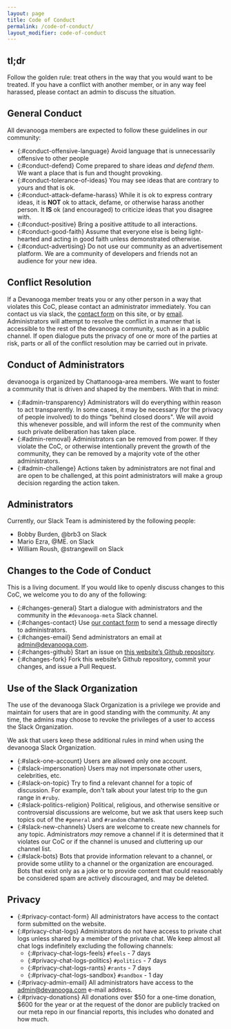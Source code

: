 ```yaml
---
layout: page
title: Code of Conduct
permalink: /code-of-conduct/
layout_modifier: code-of-conduct
---
```


## tl;dr
Follow the golden rule: treat others in the way that you would want to be treated. If you have a conflict with another member, or in any way feel harassed, please contact an admin to discuss the situation.

## General Conduct
All devanooga members are expected to follow these guidelines in our community:

- {:#conduct-offensive-language} Avoid language that is unnecessarily offensive to other people
- {:#conduct-defend} Come prepared to share ideas _and defend them_. We want a place that is fun and thought provoking.
- {:#conduct-tolerance-of-ideas} You may see ideas that are contrary to yours and that is ok.
- {:#conduct-attack-defame-harass} While it is ok to express contrary ideas, it is **NOT** ok to attack, defame, or otherwise harass another person. It **IS** ok (and encouraged) to criticize ideas that you disagree with.
- {:#conduct-positive} Bring a positive attitude to all interactions.
- {:#conduct-good-faith} Assume that everyone else is being light-hearted and acting in good faith unless demonstrated otherwise.
- {:#conduct-advertising} Do not use our community as an advertisement platform. We are a community of developers and friends not an audience for your new idea.

## Conflict Resolution
If a Devanooga member treats you or any other person in a way that violates this CoC, please contact an administrator immediately. You can contact us via slack, the [contact form](/contact/) on this site, or by [email](mailto:admin@devanooga.com).
Administrators will attempt to resolve the conflict in a manner that is accessible to the rest of the devanooga community, such as in a public channel. If open dialogue puts the privacy of one or more of the parties at risk, parts or all of the conflict resolution may be carried out in private.

## Conduct of Administrators
devanooga is organized by Chattanooga-area members. We want to foster a community that is driven and shaped by the members. With that in mind:

- {:#admin-transparency} Administrators will do everything within reason to act transparently. In some cases, it may be necessary (for the privacy of people involved) to do things "behind closed doors". We will avoid this whenever possible, and will inform the rest of the community when such private deliberation has taken place.
- {:#admin-removal} Administrators can be removed from power. If they violate the CoC, or otherwise intentionally prevent the growth of the community, they can be removed by a majority vote of the other administrators.
- {:#admin-challenge} Actions taken by administrators are not final and are open to be challenged, at this point administrators will make a group decision regarding the action taken.

## Administrators
Currently, our Slack Team is administered by the following people:
- Bobby Burden, @brb3 on Slack
- Mario Ezra, @ME. on Slack
- William Roush, @strangewill on Slack

## Changes to the Code of Conduct
This is a living document. If you would like to openly discuss changes to this CoC, we welcome you to do any of the following:
- {:#changes-general} Start a dialogue with administrators and the community in the `#devanooga-meta` Slack channel.
- {:#changes-contact} Use [our contact form](/contact) to send a message directly to administrators.
- {:#changes-email} Send administrators an email at <admin@devanooga.com>.
- {:#changes-github} Start an issue on [this website’s Github repository](https://github.com/devanooga/devanooga.github.io).
- {:#changes-fork} Fork this website’s Github repository, commit your changes, and issue a Pull Request.

## Use of the Slack Organization
The use of the devanooga Slack Organization is a privilege we provide and maintain for users that are in good standing with the community. At any time, the admins may choose to revoke the privileges of a user to access the Slack Organization.

We ask that users keep these additional rules in mind when using the devanooga Slack Organization.

- {:#slack-one-account} Users are allowed only one account.
- {:#slack-impersonation} Users may not impersonate other users, celebrities, etc.
- {:#slack-on-topic} Try to find a relevant channel for a topic of discussion. For example, don't talk about your latest trip to the gun range in `#ruby`.
- {:#slack-politics-religion} Political, religious, and otherwise sensitive or controversial discussions are welcome, but we ask that users keep such topics out of the `#general` and `#random` channels.
- {:#slack-new-channels} Users are welcome to create new channels for any topic. Administrators _may_ remove a channel if it is determined that it violates our CoC or if the channel is unused and cluttering up our channel list.
- {:#slack-bots} Bots that provide information relevant to a channel, or provide some utility to a channel or the organization are encouraged. Bots that exist only as a joke or to provide content that could reasonably be considered spam are actively discouraged, and may be deleted.

## Privacy

- {:#privacy-contact-form} All administrators have access to the contact form submitted on the website.
- {:#privacy-chat-logs} Administrators do not have access to private chat logs unless shared by a member of the private chat. We keep almost all chat logs indefinitely excluding the following channels:
  - {:#privacy-chat-logs-feels} `#feels` - 7 days
  - {:#privacy-chat-logs-politics} `#politics` - 7 days
  - {:#privacy-chat-logs-rants} `#rants` - 7 days
  - {:#privacy-chat-logs-sandbox} `#sandbox` - 1 day
- {:#privacy-admin-email} All administrators have access to the <admin@devanooga.com> e-mail address.
- {:#privacy-donations} All donations over $50 for a one-time donation, $600 for the year or at the request of the donor are publicly tracked on our meta repo in our financial reports, this includes who donated and how much.
